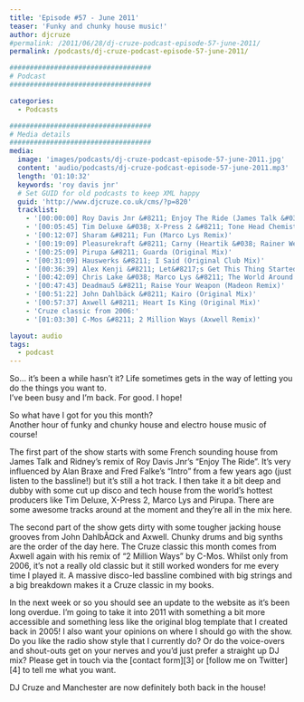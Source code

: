 ```yaml
---
title: 'Episode #57 - June 2011'
teaser: 'Funky and chunky house music!'
author: djcruze
#permalink: /2011/06/28/dj-cruze-podcast-episode-57-june-2011/
permalink: /podcasts/dj-cruze-podcast-episode-57-june-2011/

###################################
# Podcast
###################################

categories:
  - Podcasts

###################################
# Media details
###################################
media:
  image: 'images/podcasts/dj-cruze-podcast-episode-57-june-2011.jpg'
  content: 'audio/podcasts/dj-cruze-podcast-episode-57-june-2011.mp3'
  length: '01:10:32'
  keywords: 'roy davis jnr'
  # Set GUID for old podcasts to keep XML happy
  guid: 'http://www.djcruze.co.uk/cms/?p=820'
  tracklist:
    - '[00:00:00] Roy Davis Jnr &#8211; Enjoy The Ride (James Talk &#038; Ridney Mix)'
    - '[00:05:45] Tim Deluxe &#038; X-Press 2 &#8211; Tone Head Chemistry (Club Mix)'
    - '[00:12:07] Sharam &#8211; Fun (Marco Lys Remix)'
    - '[00:19:09] Pleasurekraft &#8211; Carny (Heartik &#038; Rainer Weichhold Remix)'
    - '[00:25:09] Pirupa &#8211; Guarda (Original Mix)'
    - '[00:31:09] Hauswerks &#8211; I Said (Original Club Mix)'
    - '[00:36:39] Alex Kenji &#8211; Let&#8217;s Get This Thing Started (Saeed Younan Mix)'
    - '[00:42:09] Chris Lake &#038; Marco Lys &#8211; The World Around Us (Extended Mix)'
    - '[00:47:43] Deadmau5 &#8211; Raise Your Weapon (Madeon Remix)'
    - '[00:51:22] John Dahlbäck &#8211; Kairo (Original Mix)'
    - '[00:57:37] Axwell &#8211; Heart Is King (Original Mix)'
    - 'Cruze classic from 2006:'
    - '[01:03:30] C-Mos &#8211; 2 Million Ways (Axwell Remix)'

layout: audio
tags:
  - podcast
---
```


So&#8230; it&#8217;s been a while hasn&#8217;t it? Life sometimes gets in the way of letting you do the things you want to.  
I&#8217;ve been busy and I&#8217;m back. For good. I hope!

So what have I got for you this month?  
Another hour of funky and chunky house and electro house music of course!

The first part of the show starts with some French sounding house from James Talk and Ridney&#8217;s remix of Roy Davis Jnr&#8217;s &#8220;Enjoy The Ride&#8221;. It&#8217;s very influenced by Alan Braxe and Fred Falke&#8217;s &#8220;Intro&#8221; from a few years ago (just listen to the bassline!) but it&#8217;s still a hot track. I then take it a bit deep and dubby with some cut up disco and tech house from the world&#8217;s hottest producers like Tim Deluxe, X-Press 2, Marco Lys and Pirupa. There are some awesome tracks around at the moment and they&#8217;re all in the mix here.

The second part of the show gets dirty with some tougher jacking house grooves from John DahlbÃ¤ck and Axwell. Chunky drums and big synths are the order of the day here. The Cruze classic this month comes from Axwell again with his remix of &#8220;2 Million Ways&#8221; by C-Mos. Whilst only from 2006, it&#8217;s not a really old classic but it still worked wonders for me every time I played it. A massive disco-led bassline combined with big strings and a big breakdown makes it a Cruze classic in my books.

In the next week or so you should see an update to the website as it&#8217;s been long overdue. I&#8217;m going to take it into 2011 with something a bit more accessible and something less like the original blog template that I created back in 2005! I also want your opinions on where I should go with the show. Do you like the radio show style that I currently do? Or do the voice-overs and shout-outs get on your nerves and you&#8217;d just prefer a straight up DJ mix? Please get in touch via the [contact form][3] or [follow me on Twitter][4] to tell me what you want.

DJ Cruze and Manchester are now definitely both back in the house!
